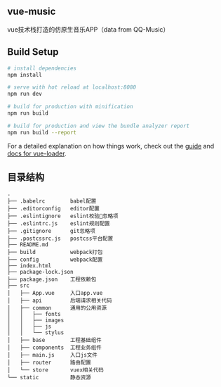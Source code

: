 ## vue-music

vue技术栈打造的仿原生音乐APP（data from QQ-Music）

## Build Setup

``` bash
# install dependencies
npm install

# serve with hot reload at localhost:8080
npm run dev

# build for production with minification
npm run build

# build for production and view the bundle analyzer report
npm run build --report
```

For a detailed explanation on how things work, check out the [guide](http://vuejs-templates.github.io/webpack/) and [docs for vue-loader](http://vuejs.github.io/vue-loader).

## 目录结构

```tree
.
├── .babelrc        babel配置
├── .editorconfig   editor配置
├── .eslintignore   eslint校验忽略项
├── .eslintrc.js    eslint规则配置
├── .gitignore      git忽略项
├── .postcssrc.js   postcss平台配置
├── README.md
├── build           webpack打包
├── config          webpack配置
├── index.html
├── package-lock.json
├── package.json    工程依赖包
├── src
│   ├── App.vue     入口app.vue
│   ├── api         后端请求相关代码
│   ├── common      通用的公用资源
│   │   ├── fonts
│   │   ├── images
│   │   ├── js
│   │   └── stylus
│   ├── base        工程基础组件
│   ├── components  工程业务组件
│   ├── main.js     入口js文件
│   ├── router      路由配置
│   └── store       vuex相关代码
└── static          静态资源
```